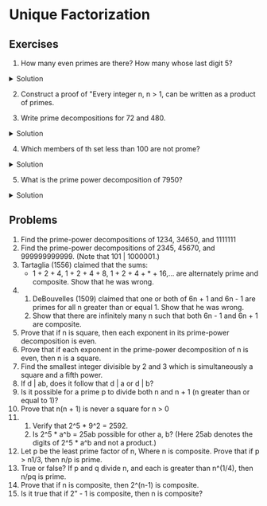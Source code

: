 # Unique Factorization

## Exercises

1. How many even primes are there? How many whose last digit 5?
<details>
  <summary>Solution</summary>
  One, one.
</details>

2. Construct a proof of "Every  integer n, n > 1, can be written as a product of primes.

3. Write prime decompositions for 72 and 480.
<details>
  <summary>Solution</summary>
  72 = 2^3 * 2^2, 480 = 2^5 * 3 * 5
</details>

4. Which members of th set less than 100 are not prome?
<details>
  <summary>Solution</summary>
  25, 45, 65, 81, and 85.
</details>

5. What is the prime power decomposition of 7950?
<details>
  <summary>Solution</summary>
  2 * 3 * 5^2 * 53
</details>

## Problems

1. Find the prime-power decompositions of 1234, 34650, and 1111111
2. Find the prime-power decompositions of 2345, 45670, and 999999999999. (Note that 101 | 1000001.)
3. Tartaglia (1556) claimed that the sums:
   - 1 + 2 + 4, 1 + 2 + 4 + 8, 1 + 2 + 4 + * + 16,...
   are alternately prime and composite. Show that he was wrong.
4.
   1. DeBouvelles (1509) claimed that one or both of 6n + 1 and 6n - 1 are primes for all n greater than or equal 1. Show that he was wrong.
   2. Show that there are infinitely many n such that both 6n - 1 and 6n + 1 are composite.
5. Prove that if n is square, then each exponent in its prime-power decomposition is even.
6. Prove that if each exponent in the prime-power decomposition of n is even, then n is a square.
7. Find the smallest integer divisible by 2 and 3 which is simultaneously a square and a fifth power.
8. If d | ab, does it follow that d | a or d | b?
9. Is it possible for a prime p to divide both n and n + 1 (n greater than or equal to 1)?
10. Prove that n(n + 1) is never a square for n > 0
11.
    1. Verify that 2^5 * 9^2 = 2592.
    2. Is 2^5 * a^b = 25ab possible for other a, b? (Here 25ab denotes the digits of 2^5 * a^b and not a product.)
12. Let p be the least prime factor of n, Where n is composite. Prove that if p > n1/3, then n/p is prime.
13. True or false? If p and q divide n, and each is greater than n^(1/4), then n/pq is prime.
14. Prove that if n is composite, then 2^(n-1) is composite.
15. Is it true that if 2” - 1 is composite, then n is composite?

